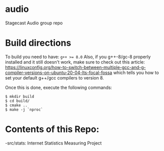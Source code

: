 # audio
Stagecast Audio group repo

# Build directions

To build you need to have:
`g++ >= 8.0`
Also, if you g++-8/gc-8 properly installed and it still doesn't work,
make sure to check out this article: https://linuxconfig.org/how-to-switch-between-multiple-gcc-and-g-compiler-versions-on-ubuntu-20-04-lts-focal-fossa
which tells you how to set your default g++/gcc compilers to version 8.

Once this is done, execute the following commands:
```
$ mkdir build
$ cd build/
$ cmake ..
$ make -j `nproc`
```

# Contents of this Repo:
-src/stats: Internet Statistics Measuring Project
